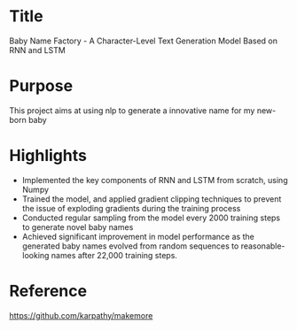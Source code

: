 # Title
Baby Name Factory - A Character-Level Text Generation Model Based on RNN and LSTM

# Purpose
This project aims at using nlp to generate a innovative name for my new-born baby

# Highlights
- Implemented the key components of RNN and LSTM from scratch, using Numpy
- Trained the model, and applied gradient clipping techniques to prevent the issue of exploding gradients during the training process
- Conducted regular sampling from the model every 2000 training steps to generate novel baby names 
- Achieved significant improvement in model performance as the generated baby names evolved from random sequences to reasonable-looking names after 22,000 training steps.

# Reference
https://github.com/karpathy/makemore
